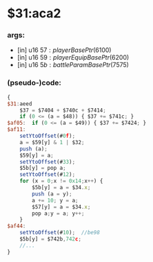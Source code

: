 ﻿
# $31:aca2


### args:
+ [in] u16 $57 : playerBasePtr ($6100)
+ [in] u16 $59 : playerEquipBasePtr ($6200)
+ [in] u16 $5b : battleParamBasePtr ($7575)

### (pseudo-)code:
```js
{
$31:aeed
	$37 = $7404 + $740c + $7414;
	if (0 <= (a = $48)) { $37 += $741c; }
$af05:	if (0 <= (a = $49)) { $37 += $7424; }
$af11:
	setYtoOffset(#0f);
	a = $59[y] & 1 | $32;
	push (a);
	$59[y] = a;
	setYtoOffset(#33);
	$5b[y] = pop a;
	setYtoOffset(#12);
	for (x = 0;x != 0x14;x++) {
		$5b[y] = a = $34.x;
		push (a = y);
		a += 10; y = a;
		$57[y] = a = $34.x;
		pop a;y = a; y++;
	}
$af44:
	setYtoOffset(#10);	//be98
	$5b[y] = $742b,742c;
	//...
}
```




